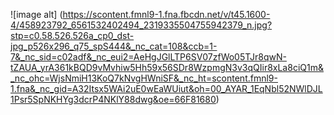 ![image alt]
(https://scontent.fmnl9-1.fna.fbcdn.net/v/t45.1600-4/458923792_6561532402494_2319335504755942379_n.jpg?stp=c0.58.526.526a_cp0_dst-jpg_p526x296_q75_spS444&_nc_cat=108&ccb=1-7&_nc_sid=c02adf&_nc_eui2=AeHgJGlLTP6SV07zfWo05TJr8qwN-tZAUA_yrA361kBQD9vMvhiw5Hh59x56SDr8WzpmgN3v3qQIir8xLa8ciQ1m&_nc_ohc=WjsNmiH13KoQ7kNvgHWniSF&_nc_ht=scontent.fmnl9-1.fna&_nc_gid=A32Itsx5WAi2uE0wEaWUiut&oh=00_AYAR_1EqNbl52NWlDJL1Psr5SpNKHYg3dcrP4NKlY88dwg&oe=66F81680)
